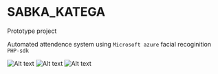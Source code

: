# SABKA_KATEGA
Prototype project

Automated attendence system using ```Microsoft azure``` facial recoginition ```PHP-sdk```


![Alt text](https://prateek76.github.io/THIRD_EYE/1.JPG?raw=true)
![Alt text](https://prateek76.github.io/THIRD_EYE/2.JPG?raw=true)
![Alt text](https://prateek76.github.io/THIRD_EYE/3.JPG?raw=true)
